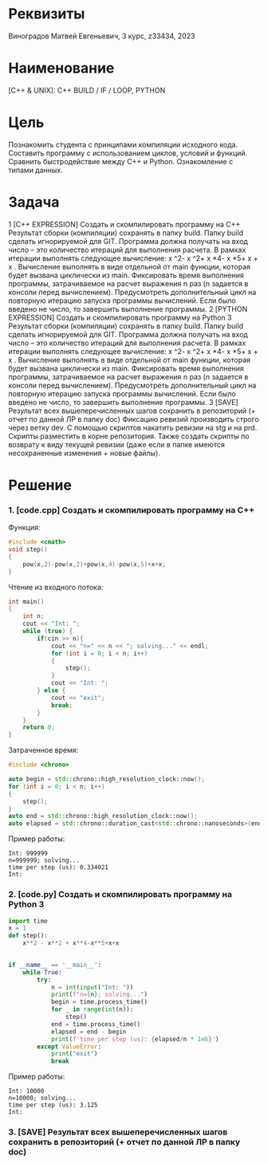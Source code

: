 # Реквизиты
Виноградов Матвей Евгеньевич, 3 курс, z33434, 2023

# Наименование
[C++ & UNIX]: C++ BUILD / IF / LOOP, PYTHON

# Цель
Познакомить студента с принципами компиляции исходного кода. Составить программу с использованием циклов, условий и функций. Сравнить быстродействие между C++ и Python. Ознакомление с типами данных.

# Задача
1
[С++ EXPRESSION] Создать и скомпилировать программу на C++
Результат сборки (компиляции) сохранять в папку build. Папку build сделать
игнорируемой для GIT. Программа должна получать на вход число – это
количество итераций для выполнения расчета. В рамках итерации выполнять
следующее вычисление: x ^2- x ^2+ x *4- x *5+ x + x . Вычисление выполнять в виде
отдельной от main функции, которая будет вызвана циклически из main.
Фиксировать время выполнения программы, затрачиваемое на расчет выражения
n раз (n задается в консоли перед вычислением). Предусмотреть дополнительный
цикл на повторную итерацию запуска программы вычислений. Если было введено
не число, то завершить выполнение программы.
2
[PYTHON EXPRESSION] Создать и скомпилировать программу на Python 3
Результат сборки (компиляции) сохранять в папку build. Папку build сделать
игнорируемой для GIT. Программа должна получать на вход число – это
количество итераций для выполнения расчета. В рамках итерации выполнять
следующее вычисление: x ^2- x ^2+ x *4- x *5+ x + x . Вычисление выполнять в виде
отдельной от main функции, которая будет вызвана циклически из main.
Фиксировать время выполнения программы, затрачиваемое на расчет выражения
n раз (n задается в консоли перед вычислением). Предусмотреть дополнительный
цикл на повторную итерацию запуска программы вычислений. Если было введено
не число, то завершить выполнение программы.
3
[SAVE] Результат всех вышеперечисленных шагов сохранить в репозиторий
(+ отчет по данной ЛР в папку doc)
Фиксацию ревизий производить строго через ветку dev. С помощью скриптов
накатить ревизии на stg и на prd. Скрипты разместить в корне репозитория. Также
создать скрипты по возврату к виду текущей ревизии (даже если в папке имеются
несохраненные изменения + новые файлы).

# Решение
### 1. [code.cpp] Создать и скомпилировать программу на C++
Функция:
```c++
#include <cmath>
void step()
{
    pow(x,2)-pow(x,2)+pow(x,4)-pow(x,5)+x+x;
}
```
Чтение из входного потока:
```c++
int main()
{
    int n;
    cout << "Int: ";
    while (true) {
        if(cin >> n){
            cout << "n=" << n << "; solving..." << endl;
            for (int i = 0; i < n; i++)
            {
                step();
            }
            cout << "Int: ";
        } else {
            cout << "exit";
            break;
        }
    } 
    return 0;
}
```
Затраченное время:
```c++
#include <chrono>

auto begin = std::chrono::high_resolution_clock::now();
for (int i = 0; i < n; i++)
{
    step();
}
auto end = std::chrono::high_resolution_clock::now();
auto elapsed = std::chrono::duration_cast<std::chrono::nanoseconds>(end - begin);
```
Пример работы:
```text
Int: 999999
n=999999; solving...
time per step (us): 0.334021
Int:
```

### 2. [code.py] Создать и скомпилировать программу на Python 3
```python
import time
x = 1
def step():
    x**2 - x**2 + x**4-x**5+x+x
    

if __name__ == '__main__':
    while True:
        try:
            n = int(input("Int: "))
            print(f"n={n}; solving...")
            begin = time.process_time()
            for _ in range(int(n)):
                step()
            end = time.process_time()
            elapsed = end - begin
            print(f'time per step (us): {elapsed/n * 1e6}')
        except ValueError:
            print("exit")
            break
```
Пример работы:
```text
Int: 10000
n=10000; solving...
time per step (us): 3.125
Int:
```
### 3. [SAVE] Результат всех вышеперечисленных шагов сохранить в репозиторий (+ отчет по данной ЛР в папку doc)
